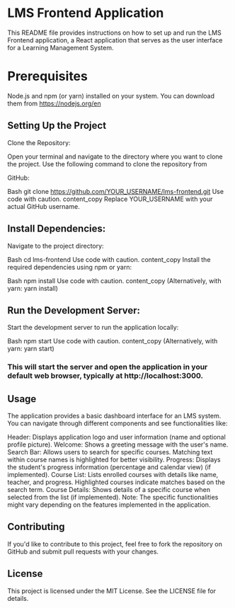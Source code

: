# LMS Frontend Application 
This README file provides instructions on how to set up and run the LMS Frontend application, a React application that serves as the user interface for a Learning Management System.

# Prerequisites
Node.js and npm (or yarn) installed on your system. You can download them from https://nodejs.org/en
## Setting Up the Project
Clone the Repository:

Open your terminal and navigate to the directory where you want to clone the project. Use the following command to clone the repository from 

GitHub:

Bash
git clone https://github.com/YOUR_USERNAME/lms-frontend.git
Use code with caution.
content_copy
Replace YOUR_USERNAME with your actual GitHub username.

## Install Dependencies:

Navigate to the project directory:

Bash
cd lms-frontend
Use code with caution.
content_copy
Install the required dependencies using npm or yarn:

Bash
npm install
Use code with caution.
content_copy
(Alternatively, with yarn: yarn install)

## Run the Development Server:

Start the development server to run the application locally:

Bash
npm start
Use code with caution.
content_copy
(Alternatively, with yarn: yarn start)

### This will start the server and open the application in your default web browser, typically at http://localhost:3000.

## Usage
The application provides a basic dashboard interface for an LMS system. You can navigate through different components and see functionalities like:

Header: Displays application logo and user information (name and optional profile picture).
Welcome: Shows a greeting message with the user's name.
Search Bar: Allows users to search for specific courses. Matching text within course names is highlighted for better visibility.
Progress: Displays the student's progress information (percentage and calendar view) (if implemented).
Course List: Lists enrolled courses with details like name, teacher, and progress. Highlighted courses indicate matches based on the search term.
Course Details: Shows details of a specific course when selected from the list (if implemented).
Note: The specific functionalities might vary depending on the features implemented in the application.

## Contributing
If you'd like to contribute to this project, feel free to fork the repository on GitHub and submit pull requests with your changes.

## License
This project is licensed under the MIT License. See the LICENSE file for details.



























































<!-- # Getting Started with Create React App

This project was bootstrapped with [Create React App](https://github.com/facebook/create-react-app).

## Available Scripts

In the project directory, you can run:

### `npm start`

Runs the app in the development mode.\
Open [http://localhost:3000](http://localhost:3000) to view it in your browser.

The page will reload when you make changes.\
You may also see any lint errors in the console.

### `npm test`

Launches the test runner in the interactive watch mode.\
See the section about [running tests](https://facebook.github.io/create-react-app/docs/running-tests) for more information.

### `npm run build`

Builds the app for production to the `build` folder.\
It correctly bundles React in production mode and optimizes the build for the best performance.

The build is minified and the filenames include the hashes.\
Your app is ready to be deployed!

See the section about [deployment](https://facebook.github.io/create-react-app/docs/deployment) for more information.

### `npm run eject`

**Note: this is a one-way operation. Once you `eject`, you can't go back!**

If you aren't satisfied with the build tool and configuration choices, you can `eject` at any time. This command will remove the single build dependency from your project.

Instead, it will copy all the configuration files and the transitive dependencies (webpack, Babel, ESLint, etc) right into your project so you have full control over them. All of the commands except `eject` will still work, but they will point to the copied scripts so you can tweak them. At this point you're on your own.

You don't have to ever use `eject`. The curated feature set is suitable for small and middle deployments, and you shouldn't feel obligated to use this feature. However we understand that this tool wouldn't be useful if you couldn't customize it when you are ready for it.

## Learn More

You can learn more in the [Create React App documentation](https://facebook.github.io/create-react-app/docs/getting-started).

To learn React, check out the [React documentation](https://reactjs.org/).

### Code Splitting

This section has moved here: [https://facebook.github.io/create-react-app/docs/code-splitting](https://facebook.github.io/create-react-app/docs/code-splitting)

### Analyzing the Bundle Size

This section has moved here: [https://facebook.github.io/create-react-app/docs/analyzing-the-bundle-size](https://facebook.github.io/create-react-app/docs/analyzing-the-bundle-size)

### Making a Progressive Web App

This section has moved here: [https://facebook.github.io/create-react-app/docs/making-a-progressive-web-app](https://facebook.github.io/create-react-app/docs/making-a-progressive-web-app)

### Advanced Configuration

This section has moved here: [https://facebook.github.io/create-react-app/docs/advanced-configuration](https://facebook.github.io/create-react-app/docs/advanced-configuration)

### Deployment

This section has moved here: [https://facebook.github.io/create-react-app/docs/deployment](https://facebook.github.io/create-react-app/docs/deployment)

### `npm run build` fails to minify

This section has moved here: [https://facebook.github.io/create-react-app/docs/troubleshooting#npm-run-build-fails-to-minify](https://facebook.github.io/create-react-app/docs/troubleshooting#npm-run-build-fails-to-minify) -->

